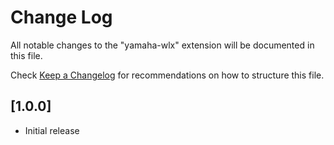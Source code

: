 # Change Log

All notable changes to the "yamaha-wlx" extension will be documented in this file.

Check [Keep a Changelog](http://keepachangelog.com/) for recommendations on how to structure this file.

## [1.0.0]

- Initial release
